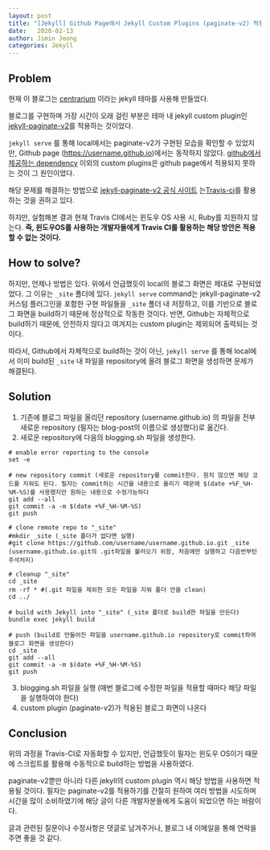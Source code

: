 ```yaml
---
layout: post
title: "[Jekyll] Github Page에서 Jekyll Custom Plugins (paginate-v2) 적용하기"
date:   2020-02-13
author: Jimin Jeong
categories: Jekyll
---
```

	
## Problem
현재 이 블로그는 [centrarium](https://github.com/bencentra/centrarium) 이라는 jekyll 테마를 사용해 만들었다. 

블로그를 구현하며 가장 시간이 오래 걸린 부분은 테마 내 jekyll custom plugin인 [jekyll-paginate-v2](https://github.com/sverrirs/jekyll-paginate-v2)를 적용하는 것이었다.

`jekyll serve` 를 통해 local에서는 paginate-v2가 구현된 모습을 확인할 수 있었지만, Github page (https://username.github.io)에서는 동작하지 않았다.  [github에서 제공하는 dependency](https://pages.github.com/versions/) 이외의 custom plugins은 github page에서 적용되지 못하는 것이 그 원인이었다. 

해당 문제를 해결하는 방법으로 [jekyll-paginate-v2 공식 사이트](https://github.com/sverrirs/jekyll-paginate-v2) 는[Travis-ci](https://ayastreb.me/deploy-jekyll-to-github-pages-with-travis-ci/)를 활용하는 것을 권하고 있다.

하지만, 실험해본 결과 현재 Travis CI에서는 윈도우 OS 사용 시, Ruby를 지원하지 않는다. **즉, 윈도우OS를 사용하는 개발자들에게 Travis CI를 활용하는 해당 방안은 적용할 수 없는 것이다.** 

## How to solve?
하지만, 언제나 방법은 있다. 위에서 언급했듯이 local의 블로그 화면은 제대로 구현되었었다. 그 이유는 `_site` 폴더에 있다. 
`jekyll serve`  command는 jekyll-paginate-v2 커스텀 플러그인을 포함한 구현 파일들을 `_site` 폴더 내 저장하고, 이를 기반으로 블로그 화면을 build하기 때문에 정상적으로 작동한 것이다. 
반면, Github는 자체적으로 build하기 때문에, 안전하지 않다고 여겨지는 custom plugin는 제외되어 출력되는 것이다. 

따라서, Github에서 자체적으로 build하는 것이 아닌, `jekyll serve` 를 통해 local에서 이미 build된 `_site` 내 파일을 repository에 올려 블로그 화면을 생성하면 문제가 해결된다. 

## Solution
1. 기존에 블로그 파일을 올리던 repository (username.github.io) 의 파일을 전부 새로운 repository (필자는 blog-post의 이름으로 생성했다)로 옮긴다. 
2. 새로운 repository에 다음의 blogging.sh 파일을 생성한다.

```
# enable error reporting to the console
set -e

# new repository commit (새로운 repository를 commit한다. 원치 않으면 해당 코드를 지워도 된다. 필자는 commit하는 시간을 내용으로 올리기 때문에 $(date +%F_%H-%M-%S)를 사용했지만 원하는 내용으로 수정가능하다
git add --all
git commit -a -m $(date +%F_%H-%M-%S)
git push

# clone remote repo to "_site"
#mkdir _site (_site 폴더가 없다면 실행)
#git clone https://github.com/username/username.github.io.git _site (username.github.io.git의 .git파일을 불러오기 위함, 처음에만 실행하고 다음번부턴 주석처리)

# cleanup "_site"
cd _site
rm -rf * #(.git 파일을 제외한 모든 파일을 지워 폴더 안을 clean)
cd ../

# build with Jekyll into "_site" (_site 폴더로 build한 파일을 만든다)
bundle exec jekyll build

# push (build로 만들어진 파일을 username.github.io repository로 commit하여 블로그 화면을 생성한다)
cd _site
git add --all
git commit -a -m $(date +%F_%H-%M-%S)
git push

```

3. blogging.sh 파일을 실행 (매번 블로그에 수정한 파일을 적용할 때마다 해당 파일을 실행하여야 한다)
4. custom plugin (paginate-v2)가 적용된 블로그 화면이 나온다

## Conclusion
위의 과정을 Travis-CI로 자동화할 수 있지만, 언급했듯이 필자는 윈도우 OS이기 때문에 스크립트를 활용해 수동적으로 build하는 방법을 사용하였다.  

paginate-v2뿐만 아니라 다른 jekyll의 custom plugin 역시 해당 방법을 사용하면 적용될 것이다. 필자는 paginate-v2를 적용하기를 간절히 원하여 여러 방법을 시도하며 시간을 많이 소비하였기에 해당 글이 다른 개발자분들에게 도움이 되었으면 하는 바람이다.

글과 관련된 질문이나 수정사항은 댓글로 남겨주거나, 블로그 내 이메일을 통해 연락을 주면 좋을 것 같다. 
